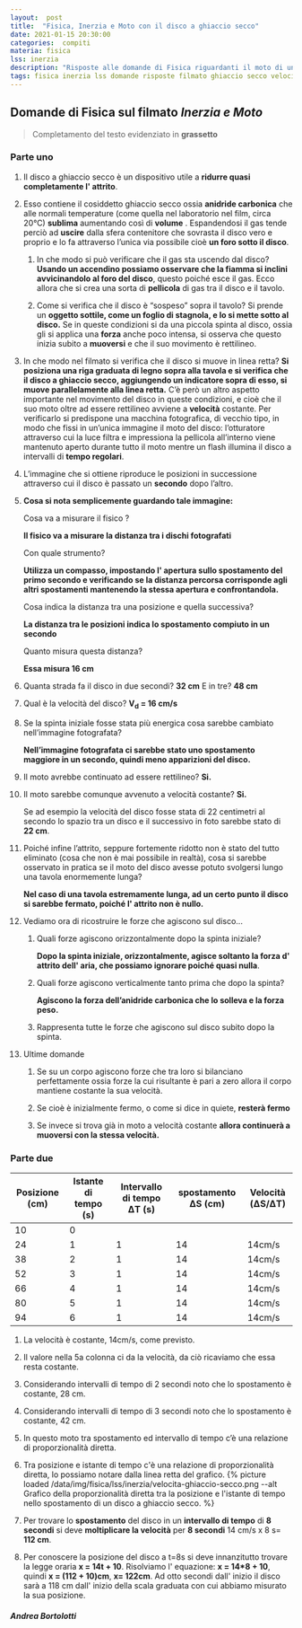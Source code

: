 ```yaml
---
layout:  post
title:  "Fisica, Inerzia e Moto con il disco a ghiaccio secco"
date: 2021-01-15 20:30:00
categories:  compiti
materia: fisica
lss: inerzia
description: "Risposte alle domande di Fisica riguardanti il moto di un disco a ghiaccio secco, con un pratico grafico incluso."
tags: fisica inerzia lss domande risposte filmato ghiaccio secco velocità
---
```

## Domande di Fisica sul filmato _Inerzia e Moto_
> Completamento del testo evidenziato in **grassetto**

### Parte uno

1. Il disco a ghiaccio secco è un dispositivo utile a **ridurre quasi completamente l' attrito**.

2. Esso contiene il cosiddetto ghiaccio secco ossia **anidride carbonica** che alle normali temperature (come quella nel laboratorio nel film, circa 20°C) **sublima** aumentando così di **volume** .
   Espandendosi il gas tende perciò ad **uscire** dalla sfera contenitore che sovrasta il disco vero e proprio e lo fa attraverso l’unica via possibile cioè **un foro sotto il disco**.
   
   1. In che modo si può verificare che il gas sta uscendo dal disco? **Usando un accendino possiamo osservare che la fiamma si inclini avvicinandolo al foro del disco**, questo poiché esce il gas.
      Ecco allora che si crea una sorta di **pellicola** di gas tra il disco e il tavolo.
   
   2. Come si verifica che il disco è “sospeso” sopra il tavolo? Si prende un **oggetto sottile, come un foglio di stagnola, e lo si mette sotto al disco.**
      Se in queste condizioni si da una piccola spinta al disco, ossia gli si applica una **forza** anche
      poco intensa, si osserva che questo inizia subito a **muoversi** e che il suo movimento è rettilineo.

3. In che modo nel filmato si verifica che il disco si muove in linea retta? **Si posiziona una riga graduata di legno sopra alla tavola e si verifica che il disco a ghiaccio secco, aggiungendo un indicatore sopra di esso, si muove parallelamente alla linea retta.**  C’è però un altro aspetto importante nel movimento del disco in queste condizioni, e cioè che il suo moto oltre ad essere rettilineo avviene a **velocità** costante.
   Per verificarlo si predispone una macchina fotografica, di vecchio tipo, in modo che fissi in un’unica immagine il moto del disco: l’otturatore attraverso cui la luce filtra e impressiona la pellicola all’interno viene mantenuto aperto durante tutto il moto mentre un flash illumina il disco a intervalli di **tempo regolari**.

4. L’immagine che si ottiene riproduce le posizioni in successione attraverso cui il disco è passato un **secondo** dopo l’altro.

5. **Cosa si nota semplicemente guardando tale immagine:**

   Cosa va a misurare il fisico ? 

   **Il fisico va a misurare la distanza tra i dischi fotografati**

   Con quale strumento? 

   **Utilizza un compasso, impostando l' apertura sullo spostamento del primo secondo e verificando se la distanza percorsa corrisponde agli altri spostamenti mantenendo la stessa apertura e confrontandola.**

   Cosa indica la distanza tra una posizione e quella successiva? 

   **La distanza tra le posizioni indica lo spostamento compiuto in un secondo**

   Quanto misura questa distanza? 

   **Essa misura 16 cm**

6. Quanta strada fa il disco in due secondi? **32 cm** E in tre? **48 cm**

7. Qual è la velocità del disco? <b>V<sub>d</sub> = 16 cm/s</b>

8. Se la spinta iniziale fosse stata più energica cosa sarebbe cambiato nell’immagine  fotografata?
   
   **Nell’immagine fotografata ci sarebbe stato uno spostamento maggiore in un secondo, quindi meno apparizioni del disco.**

1. Il moto avrebbe continuato ad essere rettilineo? **Si.**

2. Il moto sarebbe comunque avvenuto a velocità costante? **Si.**

   Se ad esempio la velocità del disco fosse stata di 22 centimetri al secondo lo spazio tra un disco e il successivo in foto sarebbe stato di **22 cm**.

9. Poiché infine l’attrito, seppure fortemente ridotto non è stato del tutto eliminato (cosa che non è mai possibile in realtà), cosa si sarebbe osservato in pratica se il moto del disco avesse potuto  svolgersi lungo una tavola enormemente lunga? 
   
   **Nel caso di una tavola estremamente lunga, ad un certo punto il disco si sarebbe fermato, poiché l' attrito non è nullo.**

10. Vediamo ora di ricostruire le forze che agiscono sul disco...
    
    1. Quali forze agiscono orizzontalmente dopo la spinta iniziale? 
       
       **Dopo la spinta iniziale, orizzontalmente, agisce soltanto la forza d' attrito dell' aria, che possiamo ignorare poiché quasi nulla**.
    
    2. Quali forze agiscono verticalmente tanto prima che dopo la spinta? 
       
       **Agiscono la forza dell’anidride carbonica che lo solleva e la forza peso.**
    
    3. Rappresenta tutte le forze che agiscono sul disco subito dopo la spinta.

11. Ultime domande
    
    1. Se su un corpo agiscono forze che tra loro si bilanciano perfettamente ossia forze la cui risultante è pari a zero allora il corpo mantiene costante la sua velocità.
    
    2. Se cioè è inizialmente fermo, o come si dice in quiete, **resterà fermo**
    
    3. Se invece si trova già in moto a velocità costante **allora continuerà a muoversi con la stessa velocità.**

### Parte due

| Posizione (cm) | Istante di tempo (s) | Intervallo di tempo ΔT (s) | spostamento ΔS (cm) | Velocità (ΔS/ΔT) |
|----------------|----------------------|----------------------------|---------------------|------------------|
| 10             | 0                    |                            |                     |                  |
| 24             | 1                    | 1                          | 14                  | 14cm/s           |
| 38             | 2                    | 1                          | 14                  | 14cm/s           |
| 52             | 3                    | 1                          | 14                  | 14cm/s           |
| 66             | 4                    | 1                          | 14                  | 14cm/s           |
| 80             | 5                    | 1                          | 14                  | 14cm/s           |
| 94             | 6                    | 1                          | 14                  | 14cm/s           |

1. La velocità è costante, 14cm/s, come previsto.

2. Il valore nella 5a colonna ci da la velocità, da ciò ricaviamo che essa resta costante.

3. Considerando intervalli di tempo di 2 secondi noto che lo spostamento è costante, 28 cm.

4. Considerando intervalli di tempo di 3 secondi noto che lo spostamento è costante, 42 cm.

5. In questo moto tra spostamento ed intervallo di tempo c’è una relazione di proporzionalità diretta.

6. Tra posizione e istante di tempo c'è una relazione di proporzionalità diretta, lo possiamo notare dalla linea retta del grafico.
 {% picture loaded /data/img/fisica/lss/inerzia/velocita-ghiaccio-secco.png --alt Grafico della proporzionalità diretta tra la posizione e l'istante di tempo nello spostamento di un disco a ghiaccio secco. %}


7. Per trovare lo **spostamento** del disco in un **intervallo di tempo** di **8 secondi** si deve **moltiplicare la velocità** per **8 secondi** 14 cm/s x 8 s= **112 cm**.

8. Per conoscere la posizione del disco a t=8s si deve innanzitutto trovare la legge oraria **x = 14t + 10**. Risolviamo l' equazione: **x = 14*8 + 10**, quindi **x = (112 + 10)cm**, **x= 122cm**. Ad otto secondi dall' inizio il disco sarà a 118 cm dall' inizio della scala graduata con cui abbiamo misurato la sua posizione.

##### Andrea Bortolotti
